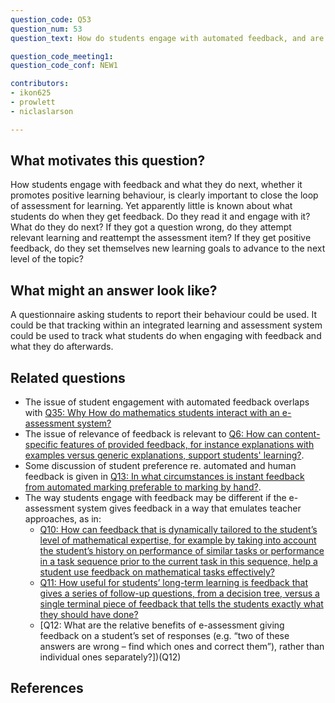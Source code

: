 ```yaml
---
question_code: Q53 
question_num: 53 
question_text: How do students engage with automated feedback, and are there any differences with how they would respond to the same feedback from a teacher? 

question_code_meeting1:  
question_code_conf: NEW1 

contributors: 
- ikon625
- prowlett
- niclaslarson

---
```


## What motivates this question?

How students engage with feedback and what they do next, whether it promotes positive learning behaviour, is clearly important to close the loop of assessment for learning. Yet apparently little is known about what students do when they get feedback. Do they read it and engage with it? What do they do next? If they got a question wrong, do they attempt relevant learning and reattempt the assessment item? If they get positive feedback, do they set themselves new learning goals to advance to the next level of the topic? 

## What might an answer look like?

A questionnaire asking students to report their behaviour could be used. It could be that tracking within an integrated learning and assessment system could be used to track what students do when engaging with feedback and what they do afterwards. 

## Related questions

* The issue of student engagement with automated feedback overlaps with [Q35: Why How do mathematics students interact with an e-assessment system?](Q35)
* The issue of relevance of feedback is relevant to [Q6: How can content-specific features of provided feedback, for instance explanations with examples versus generic explanations, support students' learning?](Q6).
* Some discussion of student preference re. automated and human feedback is given in [Q13: In what circumstances is instant feedback from automated marking preferable to marking by hand?](Q13).
* The way students engage with feedback may be different if the e-assessment system gives feedback in a way that emulates teacher approaches, as in:
  - [Q10: How can feedback that is dynamically tailored to the student’s level of mathematical expertise, for example by taking into account the student’s history on performance of similar tasks or performance in a task sequence prior to the current task in this sequence, help a student use feedback on mathematical  tasks effectively?](Q10)
  - [Q11: How useful for students’ long-term learning is feedback that gives a series of follow-up questions, from a decision tree, versus a single terminal piece of feedback that tells the students exactly what they should have done?](Q11)
  - [Q12: What are the relative benefits of e-assessment giving feedback on a student’s set of responses (e.g. “two of these answers are wrong – find which ones and correct them”), rather than individual ones separately?])(Q12)

## References
